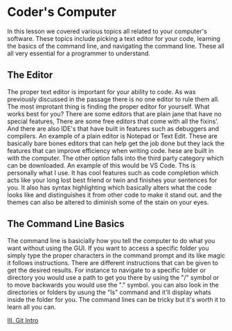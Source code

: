 # Coder's Computer #
In this lesson we covered various topics all related to your computer's software. These topics include picking a text editor for your code, learning the basics of the command line, and navigating the command line. These all all very essential for a programmer to understand.

## The Editor ##
The proper text editor is important for your ability to code. As was previously discussed in the passage there is no one editor to rule them all. The most improtant thing is finding the proper editor for yourself. What works best for you? There are some editors that are plain jane that have no special features, There are some free editors that come with all the fixins'. And there are also IDE's that have built in features such as debuggers and compilers. An example of a plain editor is Notepad or Text Edit. These are basically bare bones editors that can help get the job done but they lack the features that can improve efficiency when writing code. hese are built in with the computer. The other option falls into the third party category which can be downloaded. An example of this would be VS Code. Ths is personally what I use. It has cool features such as code completion which acts like your long lost best friend or twin and finishes your sentences for you. It also has syntax highlighting which basically alters what the code looks like and distinguishes it from other code to make it stand out. and the themes can also be altered to diminish some of the stain on your eyes.

## The Command Line Basics ##
The command line is basicially how you tell the computer to do what you want without using the GUI. If you want to access a specific folder you simply type the proper characters in the command prompt and its like magic it follows instructions. There are different instructions that can be given to get the desired results. For instance to navigate to a specific folder or directory you would use a path to get you there by using the "/" symbol or to move backwards you would use the "." symbol. you can also look in the directories or folders by usung the "ls" command and it'll display whats inside the folder for you. The command lines can be tricky but it's worth it to learn all you can.

[III. Git Intro](https://marco-senpai.github.io/git-intro.github.io/)
